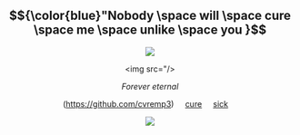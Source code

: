 <div align="center">

## $${\color{blue}"Nobody \space will \space cure \space me \space unlike \space you }$$

<img src="https://github.com/user-attachments/assets/7bb671aa-b25f-48fa-8801-4189b79e2076" />
</p>

<img src="/>
</p>

*Forever eternal*

(https://github.com/cvremp3) &nbsp;&nbsp;&nbsp; [cure](https://github.com/LovesickObsession) &nbsp;&nbsp;&nbsp; [sick](https://forevermortal.atabook.org/) &nbsp;&nbsp;&nbsp; 

<img src="https://github.com/SodanGum/SodanGum/blob/69714c96dcb89dece313976eb353ca33f3f48e0b/tumblr_d77cebbe98daa0b43d399e67ec3cfc07_e4854c3c_400.webp" />
</p>

